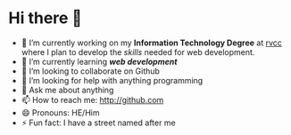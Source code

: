 # Hi there 👋


- 🔭 I’m currently working on my **Information Technology Degree** at [rvcc](https://www.raritanval.edu) where I plan to develop the *skills* needed for web development.  
- 🌱 I’m currently learning  **_web development_**
- 👯 I’m looking to collaborate on Github  
- 🤔 I’m looking for help with anything programming  
- 💬 Ask me about anything  
- 📫 How to reach me: http://github.com 
- 😄 Pronouns: HE/Him
- ⚡ Fun fact: I have a street named after me 

